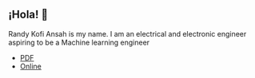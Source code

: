 ## ¡Hola! 👋

Randy Kofi Ansah is my name. I am an electrical and electronic engineer aspiring to be a Machine learning engineer

* [PDF](ML_Engineer.pdf)
* [Online](https://51CAR10.github.io/)
